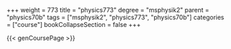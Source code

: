 +++
weight = 773
title = "physics773"
degree = "msphysik2"
parent = "physics70b"
tags = ["msphysik2", "physics773", "physics70b"]
categories = ["course"]
bookCollapseSection = false
+++

{{< genCoursePage >}}
